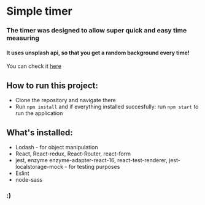 # Simple timer

### The timer was designed to allow super quick and easy time measuring

#### It uses unsplash api, so that you get a random background every time!

You can check it [here](https://arkadiuszpasek.github.io/timer/#/)

## How to run this project:

- Clone the repository and navigate there
- Run `npm install` and if everything installed succesfully: run `npm start` to run the application

## What's installed:

- Lodash - for object manipulation
- React, React-redux, React-Router, react-form
- jest, enzyme enzyme-adapter-react-16, react-test-renderer, jest-localstorage-mock - for testing purposes
- Eslint
- node-sass

### :)
